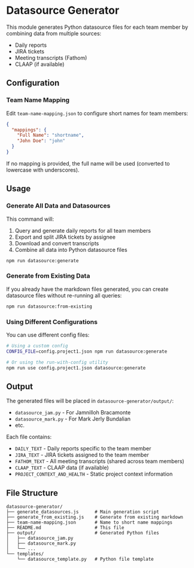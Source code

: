 # Datasource Generator

This module generates Python datasource files for each team member by combining data from multiple sources:
- Daily reports
- JIRA tickets
- Meeting transcripts (Fathom)
- CLAAP (if available)

## Configuration

### Team Name Mapping

Edit `team-name-mapping.json` to configure short names for team members:

```json
{
  "mappings": {
    "Full Name": "shortname",
    "John Doe": "john"
  }
}
```

If no mapping is provided, the full name will be used (converted to lowercase with underscores).

## Usage

### Generate All Data and Datasources

This command will:
1. Query and generate daily reports for all team members
2. Export and split JIRA tickets by assignee
3. Download and convert transcripts
4. Combine all data into Python datasource files

```bash
npm run datasource:generate
```

### Generate from Existing Data

If you already have the markdown files generated, you can create datasource files without re-running all queries:

```bash
npm run datasource:from-existing
```

### Using Different Configurations

You can use different config files:

```bash
# Using a custom config
CONFIG_FILE=config.project1.json npm run datasource:generate

# Or using the run-with-config utility
npm run use config.project1.json datasource:generate
```

## Output

The generated files will be placed in `datasource-generator/output/`:
- `datasource_jam.py` - For Jamnilloh Bracamonte
- `datasource_mark.py` - For Mark Jerly Bundalian
- etc.

Each file contains:
- `DAILY_TEXT` - Daily reports specific to the team member
- `JIRA_TEXT` - JIRA tickets assigned to the team member
- `FATHOM_TEXT` - All meeting transcripts (shared across team members)
- `CLAAP_TEXT` - CLAAP data (if available)
- `PROJECT_CONTEXT_AND_HEALTH` - Static project context information

## File Structure

```
datasource-generator/
├── generate_datasources.js      # Main generation script
├── generate_from_existing.js    # Generate from existing markdown
├── team-name-mapping.json       # Name to short name mappings
├── README.md                    # This file
├── output/                      # Generated Python files
│   ├── datasource_jam.py
│   ├── datasource_mark.py
│   └── ...
└── templates/
    └── datasource_template.py   # Python file template
```
